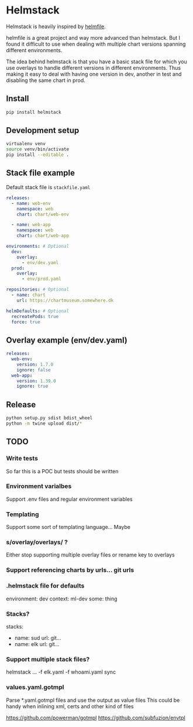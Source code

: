 # Helmstack

Helmstack is heavily inspired by [helmfile](https://github.com/roboll/helmfile).

helmfile is a great project and way more advanced than helmstack. But I found it difficult to use when dealing with multiple chart versions spanning different environments.

The idea behind helmstack is that you have a basic stack file for which you use overlays to handle different versions in different environments. Thus making it easy to deal with having one version in dev, another in test and disabling the same chart in prod.

## Install
```bash
pip install helmstack
```

## Development setup
```bash
virtualenv venv
source venv/bin/activate
pip install --editable .
```

## Stack file example

Default stack file is `stackfile.yaml`
```yaml
releases:
  - name: web-env
    namespace: web
    chart: chart/web-env

  - name: web-app
    namespace: web
    chart: chart/web-app

environments: # Optional
  dev:
    overlay:
      - env/dev.yaml
  prod:
    overlay:
      - env/prod.yaml

repositories: # Optional
  - name: chart
    url: https://chartmuseum.somewhere.dk

helmDefaults: # Optional
  recreatePods: true
  force: true
```

## Overlay example (env/dev.yaml)
```yaml
releases:
  web-env:
    version: 1.7.0
    ignore: false
  web-app:
    version: 1.39.0
    ignore: true
```

## Release
```bash
python setup.py sdist bdist_wheel
python -m twine upload dist/*
```

## TODO

### Write tests
So far this is a POC but tests should be written

### Environment varialbes
Support .env files and regular environment variables

### Templating
Support some sort of templating language... Maybe

### s/overlay/overlays/ ?
Either stop supporting multiple overlay files or rename key to overlays

### Support referencing charts by urls... git urls

### .helmstack file for defaults
environment: dev
context: ml-dev
some: thing

### Stacks?
stacks:
 - name: sud
   url: git...
 - name: elk
   url: git...

### Support multiple stack files?
helmstack ... -f elk.yaml -f whoami.yaml sync

### values.yaml.gotmpl
Parse *.yaml.gotmpl files and use the output as value files
This could be handy when inlining xml, certs and other kind of files

https://github.com/powerman/gotmpl
https://github.com/subfuzion/envtpl
